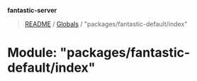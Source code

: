 **fantastic-server**

> [README](../README.md) / [Globals](../globals.md) / "packages/fantastic-default/index"

# Module: "packages/fantastic-default/index"
